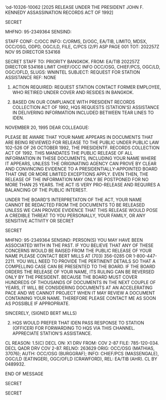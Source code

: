 ‘od-10326-10062 [2025 RELEASE UNDER THE PRESIDENT JOHN F. KENNEDY ASSASSINATION RECORDS ACT OF 1992]

SECRET

MHFNO: 95-2349364
SENSIND:

STAFF
CONF: C/OCC
INFO: C/ORMS, D/OGC, EA/TIB, LIMITO, MDSX, OCC/OSG, ODPD, OGC/LD, FILE, C/PCS (2/P)
ASP PAGE 001
TOT: 202257Z NOV 95
DIRECTOR 534168

SECRET
STAFF
TO: PRIORITY BANGKOK.
FROM: EA/TIB
202257Z DIRECTOR 534168
LIMIT CHIEF/OCC INFO OCC/OSG, CHIEF/PCS, OGC/LD, OGC/OFLD,
SLUGS: WNINTEL
SUBJECT: REQUEST FOR STATION ASSISTANCE
REF: NONE

1. ACTION REQUIRED: REQUEST STATION CONTACT FORMER EMPLOYEE, WHO RETIRED UNDER COVER AND RESIDES IN BANGKOK.

2. BASED ON OUR COMPLIANCE WITH PRESIDENT<JFK ASSASSINATION> RECORDS COLLECTION ACT OF 1992, HQS REQUESTS (STATION'S) ASSISTANCE IN DELIVERING INFORMATION INCLUDED BETWEEN TEAR LINES TO IDEN.

NOVEMBER 20, 1995
DEAR COLLEAGUE:

PLEASE BE AWARE THAT YOUR NAME APPEARS IN DOCUMENTS THAT ARE BEING REVIEWED FOR RELEASE TO THE PUBLIC UNDER PUBLIC LAW 102-526 OF 26 OCTOBER 1992, THE PRESIDENT<JOHN>F.<KENNEDY ASSASSINATION> RECORDS COLLECTION ACT OF 1992. THIS MANDATES THE PUBLIC RELEASE OF ALL INFORMATION IN THESE DOCUMENTS, INCLUDING YOUR NAME WHERE IT APPEARS, UNLESS THE ORIGINATING AGENCY CAN PROVE BY CLEAR AND CONVINCING EVIDENCE TO A PRESIDENTIALLY-APPOINTED BOARD THAT ONE OR MORE LIMITED EXCEPTIONS APPLY. EVEN THEN, THE RELEASE OF THE INFORMATION MAY ONLY BE POSTPONED FOR NO MORE THAN 25 YEARS. THE ACT IS VERY PRO-RELEASE AND REQUIRES A BALANCING OF THE PUBLIC INTEREST.

UNDER THE BOARD’S INTERPRETATON OF THE ACT, YOUR NAME CANNOT BE REDACTED FROM THE DOCUMENTS TO BE RELEASED UNLESS WE CAN PROVIDE EVIDENCE THAT THIS RELEASE WOULD POSE A CREDIBLE THREAT TO YOU PERSONALLY, YOUR FAMILY, OR ANY SENSITIVE ACTIVITY OR SECRET

SECRET

MHFNO: 95-2349364
SENSIND:
PERSON(S) YOU MAY HAVE BEEN ASSOCIATED WITH IN THE PAST. IF YOU BELIEVE THAT ANY OF THESE CONCERNS WOULD BE RAISED FROM THE PUBLIC RELEASE OF YOUR NAME PLEASE CONTACT BERT MILLS AT (703) 356-0285 OR 1-800-447-2211. YOU WILL NEED TO PROVIDE THE PERTINENT DETAILS SO THAT A COMPELLING CASE CAN BE PRESENTED TO THE BOARD. IF THE BOARD ORDERS THE RELEASE OF YOUR NAME, ITS RULING CAN BE REVERSED ONLY BY THE PRESIDENT. BECAUSE THE BOARD MUST COVER HUNDREDS OF THOUSANDS OF DOCUMENTS IN THE NEXT COUPLE OF YEARS, IT WILL BE CONSIDERING DOCUMENTS AT AN ACCELERATING PACE AND WE CANNOT PROJECT WHEN IT MAY REVIEW A DOCUMENT CONTAINING YOUR NAME. THEREFORE PLEASE CONTACT ME AS SOON AS POSSIBLE IF APPROPRIATE.

SINCERELY,
(SIGNED BERT MILLS)

2. HQS WOULD PREFER THAT IDEN PASS RESPONSE TO STATION (OFFICER) FOR FORWARDING TO HQS VIA THIS CHANNEL. APPRECIATE STATION'S ASSISTANCE.

CL REASON: 1.5(C) DECL ON: X1 DRV FROM: COV 2-87
FILE: 785-120-034. DECL QADR DRV COV 2-87.
RELNO: 263629
ORIG: OCC/OSG (MATHIAS, 37076); AUTH: OCC/OSG (BURGGRAF); INFO: CHIEF/PCS (MASSENGALE), OGC/LD (EATINGER), OGC/OFLD (CRAWFORD),
REL: EA/TIB (AHR). CL BY 0489932.

END OF MESSAGE

SECRET

SECRET
